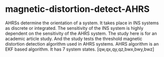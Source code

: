 # magnetic-distortion-detect-AHRS

AHRSs determine the orientation of a system. 
It takes place in INS systems as discrete or integrated. 
The sensitivity of the INS system is highly dependent on the sensitivity of the AHRS system. 
The study here is for an academic article study. 
And the study tests the threshold magnetic distortion detection algorithm used in AHRS systems.
AHRS algorithm is an EKF based algorithm.
It has 7 system states.
[qw,qx,qy,qz,bwx,bwy,bwz]



